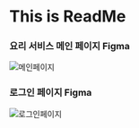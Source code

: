 # This is ReadMe

### 요리 서비스 메인 페이지 Figma
![메인페이지](/uploads/4f82354c7b2467bfddb236cf1d80d06d/메인페이지.png)

### 로그인 페이지 Figma
![로그인페이지](/uploads/a2bc2c2aed0418b794df4c2f86831643/로그인페이지.png)
